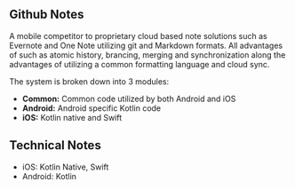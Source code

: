 ## Github Notes

A mobile competitor to proprietary cloud based note solutions such as Evernote and One Note utilizing git and Markdown formats. All advantages of such as atomic history, brancing, merging and synchronization along the advantages of utilizing a common formatting language and cloud sync.

The system is broken down into 3 modules:

- **Common:** Common code utilized by both Android and iOS
- **Android:** Android specific Kotlin code
- **iOS:** Kotlin native and Swift

## Technical Notes

- iOS: Kotlin Native, Swift
- Android: Kotlin
